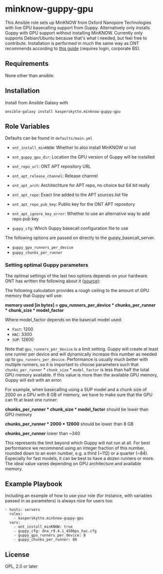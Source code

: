 minknow-guppy-gpu
=========

This Ansible role sets up MinKNOW from Oxford Nanopore Technologies with live GPU basecalling support from Guppy. Alternatively only installs Guppy with GPU support without installing MinKNOW. Currently only supports Debian/Ubuntu because that's what I needed, but feel free to contribute. Installation is performed in much the same way as ONT recommends according to [this guide](https://community.nanoporetech.com/docs/prepare/library_prep_protocols/Guppy-protocol/v/gpb_2003_v1_revae_14dec2018/installing-gpu-version-of-guppy-with-minknow-for-minion) (requires login, corporate BS).

Requirements
------------

None other than ansible.

Installation
----------------
Install from Ansible Galaxy with
```
ansible-galaxy install kasperskytte.minknow-guppy-gpu
```
Role Variables
--------------

Defaults can be found in `defaults/main.yml`

- `ont_install_minKNOW`: Whether to also install MinKNOW or not
- `ont_guppy_gpu_dir`: Location the GPU version of Guppy will be installed

- `ont_repo_url`: ONT APT repository URL
- `ont_apt_release_channel`: Release channel
- `ont_apt_arch`: Architechture for APT repo, no choice but 64 bit really
- `ont_apt_repo`: Exact line added to the APT sources.list file
- `ont_apt_repo_pub_key`: Public key for the ONT APT repository
- `ont_apt_ignore_key_error`: Whether to use an alternative way to add repo pub key

- `guppy_cfg`: Which Guppy basecall configuration file to use

The following options are passed on directly to the guppy_basecall_server.
- `guppy_gpu_runners_per_device`
- `guppy_chunks_per_runner`

### **Setting optimal Guppy parameters**
The optimal settings of the last two options depends on your hardware. ONT has written the following about it ([source](https://community.nanoporetech.com/docs/prepare/library_prep_protocols/Guppy-protocol/v/gpb_2003_v1_revae_14dec2018/linux-guppy)):


The following calculation provides a rough ceiling to the amount of GPU memory that Guppy will use:

**memory used [in bytes] = gpu_runners_per_device * chunks_per_runner * chunk_size * model_factor**

Where model_factor depends on the basecall model used:

- `Fast`: 1200
- `HAC`: 3300
- `SUP`: 12600

Note that `gpu_runners_per_device` is a limit setting. Guppy will create at least one runner per device and will dynamically increase this number as needed up to `gpu_runners_per_device`. Performance is usually much better with multiple runners, so it is important to choose parameters such that `chunks_per_runner` * `chunk_size` * `model_factor` is less than half the total GPU memory available. If this value is more than the available GPU memory, Guppy will exit with an error.

For example, when basecalling using a SUP model and a chunk size of 2000 on a GPU with 8 GB of memory, we have to make sure that the GPU can fit at least one runner:


**chunks_per_runner * chunk_size * model_factor** should be lower than GPU memory

**chunks_per_runner * 2000 * 12600** should be lower than 8 GB

**chunks_per_runner** lower than ~340

This represents the limit beyond which Guppy will not run at all. For best performance we recommend using an integer fraction of this number, rounded down to an even number, e.g. a third (~112) or a quarter (~84). Especially for fast models, it can be best to have a dozen runners or more. The ideal value varies depending on GPU architecture and available memory.

Example Playbook
----------------

Including an example of how to use your role (for instance, with variables passed in as parameters) is always nice for users too:
```
- hosts: servers
  roles:
    - kasperskytte.minknow-guppy-gpu
  vars:
    - ont_install_minKNOW: true
    - guppy_cfg: dna_r9.4.1_450bps_hac.cfg
    - guppy_gpu_runners_per_device: 8
    - guppy_chunks_per_runner: 80
```
License
-------

GPL, 2.0 or later